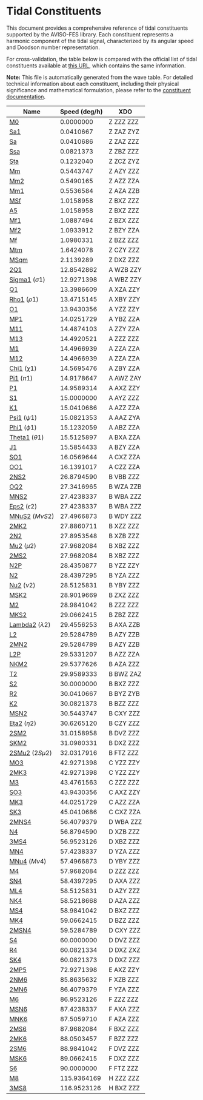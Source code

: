 # Tidal Constituents

This document provides a comprehensive reference of tidal constituents supported
by the AVISO-FES library. Each constituent represents a harmonic component of
the tidal signal, characterized by its angular speed and Doodson number
representation.

For cross-validation, the table below is compared with the official list of
tidal constituents available at
[this URL](
https://iho.int/mtg_docs/com_wg/IHOTC/IHOTC_Misc/TWCWG_Constituent_list.pdf),
which contains the same information.

**Note:** This file is automatically generated from the wave table. For detailed
technical information about each constituent, including their physical
significance and mathematical formulation, please refer to the [constituent
documentation](https://cnes.github.io/aviso-fes/core/constituent.html).

| Name | Speed (deg/h) | XDO |
| --- | --- | --- |
| [M0](https://cnes.github.io/aviso-fes/core/constituent.html#pyfes.core.Constituent.kM0) | 0.0000000  | Z ZZZ ZZZ |
| [Sa1](https://cnes.github.io/aviso-fes/core/constituent.html#pyfes.core.Constituent.kSa1) | 0.0410667  | Z ZAZ ZYZ |
| [Sa](https://cnes.github.io/aviso-fes/core/constituent.html#pyfes.core.Constituent.kSa) | 0.0410686  | Z ZAZ ZZZ |
| [Ssa](https://cnes.github.io/aviso-fes/core/constituent.html#pyfes.core.Constituent.kSsa) | 0.0821373  | Z ZBZ ZZZ |
| [Sta](https://cnes.github.io/aviso-fes/core/constituent.html#pyfes.core.Constituent.kSta) | 0.1232040  | Z ZCZ ZYZ |
| [Mm](https://cnes.github.io/aviso-fes/core/constituent.html#pyfes.core.Constituent.kMm) | 0.5443747  | Z AZY ZZZ |
| [Mm2](https://cnes.github.io/aviso-fes/core/constituent.html#pyfes.core.Constituent.kMm2) | 0.5490165  | Z AZZ ZZA |
| [Mm1](https://cnes.github.io/aviso-fes/core/constituent.html#pyfes.core.Constituent.kMm1) | 0.5536584  | Z AZA ZZB |
| [MSf](https://cnes.github.io/aviso-fes/core/constituent.html#pyfes.core.Constituent.kMSf) | 1.0158958  | Z BXZ ZZZ |
| [A5](https://cnes.github.io/aviso-fes/core/constituent.html#pyfes.core.Constituent.kA5) | 1.0158958  | Z BXZ ZZZ |
| [Mf1](https://cnes.github.io/aviso-fes/core/constituent.html#pyfes.core.Constituent.kMf1) | 1.0887494  | Z BZX ZZZ |
| [Mf2](https://cnes.github.io/aviso-fes/core/constituent.html#pyfes.core.Constituent.kMf2) | 1.0933912  | Z BZY ZZA |
| [Mf](https://cnes.github.io/aviso-fes/core/constituent.html#pyfes.core.Constituent.kMf) | 1.0980331  | Z BZZ ZZZ |
| [Mtm](https://cnes.github.io/aviso-fes/core/constituent.html#pyfes.core.Constituent.kMtm) | 1.6424078  | Z CZY ZZZ |
| [MSqm](https://cnes.github.io/aviso-fes/core/constituent.html#pyfes.core.Constituent.kMSqm) | 2.1139289  | Z DXZ ZZZ |
| [2Q1](https://cnes.github.io/aviso-fes/core/constituent.html#pyfes.core.Constituent.k2Q1) | 12.8542862  | A WZB ZZY |
| [Sigma1](https://cnes.github.io/aviso-fes/core/constituent.html#pyfes.core.Constituent.kSigma1) (${\sigma}1$) | 12.9271398  | A WBZ ZZY |
| [Q1](https://cnes.github.io/aviso-fes/core/constituent.html#pyfes.core.Constituent.kQ1) | 13.3986609  | A XZA ZZY |
| [Rho1](https://cnes.github.io/aviso-fes/core/constituent.html#pyfes.core.Constituent.kRho1) (${\rho}1$) | 13.4715145  | A XBY ZZY |
| [O1](https://cnes.github.io/aviso-fes/core/constituent.html#pyfes.core.Constituent.kO1) | 13.9430356  | A YZZ ZZY |
| [MP1](https://cnes.github.io/aviso-fes/core/constituent.html#pyfes.core.Constituent.kMP1) | 14.0251729  | A YBZ ZZA |
| [M11](https://cnes.github.io/aviso-fes/core/constituent.html#pyfes.core.Constituent.kM11) | 14.4874103  | A ZZY ZZA |
| [M13](https://cnes.github.io/aviso-fes/core/constituent.html#pyfes.core.Constituent.kM13) | 14.4920521  | A ZZZ ZZZ |
| [M1](https://cnes.github.io/aviso-fes/core/constituent.html#pyfes.core.Constituent.kM1) | 14.4966939  | A ZZA ZZA |
| [M12](https://cnes.github.io/aviso-fes/core/constituent.html#pyfes.core.Constituent.kM12) | 14.4966939  | A ZZA ZZA |
| [Chi1](https://cnes.github.io/aviso-fes/core/constituent.html#pyfes.core.Constituent.kChi1) (${\chi}1$) | 14.5695476  | A ZBY ZZA |
| [Pi1](https://cnes.github.io/aviso-fes/core/constituent.html#pyfes.core.Constituent.kPi1) (${\pi}1$) | 14.9178647  | A AWZ ZAY |
| [P1](https://cnes.github.io/aviso-fes/core/constituent.html#pyfes.core.Constituent.kP1) | 14.9589314  | A AXZ ZZY |
| [S1](https://cnes.github.io/aviso-fes/core/constituent.html#pyfes.core.Constituent.kS1) | 15.0000000  | A AYZ ZZZ |
| [K1](https://cnes.github.io/aviso-fes/core/constituent.html#pyfes.core.Constituent.kK1) | 15.0410686  | A AZZ ZZA |
| [Psi1](https://cnes.github.io/aviso-fes/core/constituent.html#pyfes.core.Constituent.kPsi1) (${\psi}1$) | 15.0821353  | A AAZ ZYA |
| [Phi1](https://cnes.github.io/aviso-fes/core/constituent.html#pyfes.core.Constituent.kPhi1) (${\phi}1$) | 15.1232059  | A ABZ ZZA |
| [Theta1](https://cnes.github.io/aviso-fes/core/constituent.html#pyfes.core.Constituent.kTheta1) (${\theta}1$) | 15.5125897  | A BXA ZZA |
| [J1](https://cnes.github.io/aviso-fes/core/constituent.html#pyfes.core.Constituent.kJ1) | 15.5854433  | A BZY ZZA |
| [SO1](https://cnes.github.io/aviso-fes/core/constituent.html#pyfes.core.Constituent.kSO1) | 16.0569644  | A CXZ ZZA |
| [OO1](https://cnes.github.io/aviso-fes/core/constituent.html#pyfes.core.Constituent.kOO1) | 16.1391017  | A CZZ ZZA |
| [2NS2](https://cnes.github.io/aviso-fes/core/constituent.html#pyfes.core.Constituent.k2NS2) | 26.8794590  | B VBB ZZZ |
| [OQ2](https://cnes.github.io/aviso-fes/core/constituent.html#pyfes.core.Constituent.kOQ2) | 27.3416965  | B WZA ZZB |
| [MNS2](https://cnes.github.io/aviso-fes/core/constituent.html#pyfes.core.Constituent.kMNS2) | 27.4238337  | B WBA ZZZ |
| [Eps2](https://cnes.github.io/aviso-fes/core/constituent.html#pyfes.core.Constituent.kEps2) (${\epsilon}2$) | 27.4238337  | B WBA ZZZ |
| [MNuS2](https://cnes.github.io/aviso-fes/core/constituent.html#pyfes.core.Constituent.kMNuS2) ($M{\nu}S2$) | 27.4966873  | B WDY ZZZ |
| [2MK2](https://cnes.github.io/aviso-fes/core/constituent.html#pyfes.core.Constituent.k2MK2) | 27.8860711  | B XZZ ZZZ |
| [2N2](https://cnes.github.io/aviso-fes/core/constituent.html#pyfes.core.Constituent.k2N2) | 27.8953548  | B XZB ZZZ |
| [Mu2](https://cnes.github.io/aviso-fes/core/constituent.html#pyfes.core.Constituent.kMu2) (${\mu}2$) | 27.9682084  | B XBZ ZZZ |
| [2MS2](https://cnes.github.io/aviso-fes/core/constituent.html#pyfes.core.Constituent.k2MS2) | 27.9682084  | B XBZ ZZZ |
| [N2P](https://cnes.github.io/aviso-fes/core/constituent.html#pyfes.core.Constituent.kN2P) | 28.4350877  | B YZZ ZZY |
| [N2](https://cnes.github.io/aviso-fes/core/constituent.html#pyfes.core.Constituent.kN2) | 28.4397295  | B YZA ZZZ |
| [Nu2](https://cnes.github.io/aviso-fes/core/constituent.html#pyfes.core.Constituent.kNu2) (${\nu}2$) | 28.5125831  | B YBY ZZZ |
| [MSK2](https://cnes.github.io/aviso-fes/core/constituent.html#pyfes.core.Constituent.kMSK2) | 28.9019669  | B ZXZ ZZZ |
| [M2](https://cnes.github.io/aviso-fes/core/constituent.html#pyfes.core.Constituent.kM2) | 28.9841042  | B ZZZ ZZZ |
| [MKS2](https://cnes.github.io/aviso-fes/core/constituent.html#pyfes.core.Constituent.kMKS2) | 29.0662415  | B ZBZ ZZZ |
| [Lambda2](https://cnes.github.io/aviso-fes/core/constituent.html#pyfes.core.Constituent.kLambda2) (${\lambda}2$) | 29.4556253  | B AXA ZZB |
| [L2](https://cnes.github.io/aviso-fes/core/constituent.html#pyfes.core.Constituent.kL2) | 29.5284789  | B AZY ZZB |
| [2MN2](https://cnes.github.io/aviso-fes/core/constituent.html#pyfes.core.Constituent.k2MN2) | 29.5284789  | B AZY ZZB |
| [L2P](https://cnes.github.io/aviso-fes/core/constituent.html#pyfes.core.Constituent.kL2P) | 29.5331207  | B AZZ ZZA |
| [NKM2](https://cnes.github.io/aviso-fes/core/constituent.html#pyfes.core.Constituent.kNKM2) | 29.5377626  | B AZA ZZZ |
| [T2](https://cnes.github.io/aviso-fes/core/constituent.html#pyfes.core.Constituent.kT2) | 29.9589333  | B BWZ ZAZ |
| [S2](https://cnes.github.io/aviso-fes/core/constituent.html#pyfes.core.Constituent.kS2) | 30.0000000  | B BXZ ZZZ |
| [R2](https://cnes.github.io/aviso-fes/core/constituent.html#pyfes.core.Constituent.kR2) | 30.0410667  | B BYZ ZYB |
| [K2](https://cnes.github.io/aviso-fes/core/constituent.html#pyfes.core.Constituent.kK2) | 30.0821373  | B BZZ ZZZ |
| [MSN2](https://cnes.github.io/aviso-fes/core/constituent.html#pyfes.core.Constituent.kMSN2) | 30.5443747  | B CXY ZZZ |
| [Eta2](https://cnes.github.io/aviso-fes/core/constituent.html#pyfes.core.Constituent.kEta2) (${\eta}2$) | 30.6265120  | B CZY ZZZ |
| [2SM2](https://cnes.github.io/aviso-fes/core/constituent.html#pyfes.core.Constituent.k2SM2) | 31.0158958  | B DVZ ZZZ |
| [SKM2](https://cnes.github.io/aviso-fes/core/constituent.html#pyfes.core.Constituent.kSKM2) | 31.0980331  | B DXZ ZZZ |
| [2SMu2](https://cnes.github.io/aviso-fes/core/constituent.html#pyfes.core.Constituent.k2SMu2) ($2S{\mu}2$) | 32.0317916  | B FTZ ZZZ |
| [MO3](https://cnes.github.io/aviso-fes/core/constituent.html#pyfes.core.Constituent.kMO3) | 42.9271398  | C YZZ ZZY |
| [2MK3](https://cnes.github.io/aviso-fes/core/constituent.html#pyfes.core.Constituent.k2MK3) | 42.9271398  | C YZZ ZZY |
| [M3](https://cnes.github.io/aviso-fes/core/constituent.html#pyfes.core.Constituent.kM3) | 43.4761563  | C ZZZ ZZZ |
| [SO3](https://cnes.github.io/aviso-fes/core/constituent.html#pyfes.core.Constituent.kSO3) | 43.9430356  | C AXZ ZZY |
| [MK3](https://cnes.github.io/aviso-fes/core/constituent.html#pyfes.core.Constituent.kMK3) | 44.0251729  | C AZZ ZZA |
| [SK3](https://cnes.github.io/aviso-fes/core/constituent.html#pyfes.core.Constituent.kSK3) | 45.0410686  | C CXZ ZZA |
| [2MNS4](https://cnes.github.io/aviso-fes/core/constituent.html#pyfes.core.Constituent.k2MNS4) | 56.4079379  | D WBA ZZZ |
| [N4](https://cnes.github.io/aviso-fes/core/constituent.html#pyfes.core.Constituent.kN4) | 56.8794590  | D XZB ZZZ |
| [3MS4](https://cnes.github.io/aviso-fes/core/constituent.html#pyfes.core.Constituent.k3MS4) | 56.9523126  | D XBZ ZZZ |
| [MN4](https://cnes.github.io/aviso-fes/core/constituent.html#pyfes.core.Constituent.kMN4) | 57.4238337  | D YZA ZZZ |
| [MNu4](https://cnes.github.io/aviso-fes/core/constituent.html#pyfes.core.Constituent.kMNu4) ($M{\nu}4$) | 57.4966873  | D YBY ZZZ |
| [M4](https://cnes.github.io/aviso-fes/core/constituent.html#pyfes.core.Constituent.kM4) | 57.9682084  | D ZZZ ZZZ |
| [SN4](https://cnes.github.io/aviso-fes/core/constituent.html#pyfes.core.Constituent.kSN4) | 58.4397295  | D AXA ZZZ |
| [ML4](https://cnes.github.io/aviso-fes/core/constituent.html#pyfes.core.Constituent.kML4) | 58.5125831  | D AZY ZZZ |
| [NK4](https://cnes.github.io/aviso-fes/core/constituent.html#pyfes.core.Constituent.kNK4) | 58.5218668  | D AZA ZZZ |
| [MS4](https://cnes.github.io/aviso-fes/core/constituent.html#pyfes.core.Constituent.kMS4) | 58.9841042  | D BXZ ZZZ |
| [MK4](https://cnes.github.io/aviso-fes/core/constituent.html#pyfes.core.Constituent.kMK4) | 59.0662415  | D BZZ ZZZ |
| [2MSN4](https://cnes.github.io/aviso-fes/core/constituent.html#pyfes.core.Constituent.k2MSN4) | 59.5284789  | D CXY ZZZ |
| [S4](https://cnes.github.io/aviso-fes/core/constituent.html#pyfes.core.Constituent.kS4) | 60.0000000  | D DVZ ZZZ |
| [R4](https://cnes.github.io/aviso-fes/core/constituent.html#pyfes.core.Constituent.kR4) | 60.0821334  | D DXZ ZXZ |
| [SK4](https://cnes.github.io/aviso-fes/core/constituent.html#pyfes.core.Constituent.kSK4) | 60.0821373  | D DXZ ZZZ |
| [2MP5](https://cnes.github.io/aviso-fes/core/constituent.html#pyfes.core.Constituent.k2MP5) | 72.9271398  | E AXZ ZZY |
| [2NM6](https://cnes.github.io/aviso-fes/core/constituent.html#pyfes.core.Constituent.k2NM6) | 85.8635632  | F XZB ZZZ |
| [2MN6](https://cnes.github.io/aviso-fes/core/constituent.html#pyfes.core.Constituent.k2MN6) | 86.4079379  | F YZA ZZZ |
| [M6](https://cnes.github.io/aviso-fes/core/constituent.html#pyfes.core.Constituent.kM6) | 86.9523126  | F ZZZ ZZZ |
| [MSN6](https://cnes.github.io/aviso-fes/core/constituent.html#pyfes.core.Constituent.kMSN6) | 87.4238337  | F AXA ZZZ |
| [MNK6](https://cnes.github.io/aviso-fes/core/constituent.html#pyfes.core.Constituent.kMNK6) | 87.5059710  | F AZA ZZZ |
| [2MS6](https://cnes.github.io/aviso-fes/core/constituent.html#pyfes.core.Constituent.k2MS6) | 87.9682084  | F BXZ ZZZ |
| [2MK6](https://cnes.github.io/aviso-fes/core/constituent.html#pyfes.core.Constituent.k2MK6) | 88.0503457  | F BZZ ZZZ |
| [2SM6](https://cnes.github.io/aviso-fes/core/constituent.html#pyfes.core.Constituent.k2SM6) | 88.9841042  | F DVZ ZZZ |
| [MSK6](https://cnes.github.io/aviso-fes/core/constituent.html#pyfes.core.Constituent.kMSK6) | 89.0662415  | F DXZ ZZZ |
| [S6](https://cnes.github.io/aviso-fes/core/constituent.html#pyfes.core.Constituent.kS6) | 90.0000000  | F FTZ ZZZ |
| [M8](https://cnes.github.io/aviso-fes/core/constituent.html#pyfes.core.Constituent.kM8) | 115.9364169  | H ZZZ ZZZ |
| [3MS8](https://cnes.github.io/aviso-fes/core/constituent.html#pyfes.core.Constituent.k3MS8) | 116.9523126  | H BXZ ZZZ |
